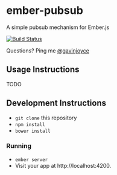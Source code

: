 # ember-pubsub

A simple pubsub mechanism for Ember.js

[![Build Status](https://travis-ci.org/intercom/ember-pubsub.svg)](https://travis-ci.org/intercom/ember-pubsub)

Questions? Ping me [@gavinjoyce](https://twitter.com/gavinjoyce)

## Usage Instructions

TODO

## Development Instructions

* `git clone` this repository
* `npm install`
* `bower install`

### Running

* `ember server`
* Visit your app at http://localhost:4200.
